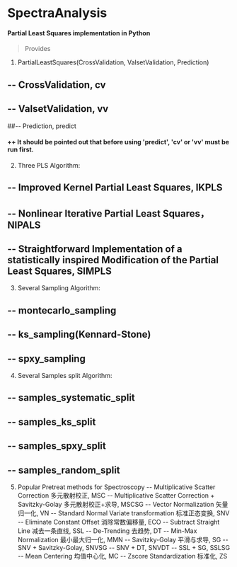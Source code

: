 # SpectraAnalysis
#### Partial Least Squares implementation in Python
> Provides
1. PartialLeastSquares(CrossValidation, ValsetValidation, Prediction)
## -- CrossValidation, cv
## -- ValsetValidation, vv
##-- Prediction, predict
#### ++ It should be pointed out that before using 'predict', 'cv' or 'vv' must be run first.

2. Three PLS Algorithm:
## -- Improved Kernel Partial Least Squares, IKPLS
## -- Nonlinear Iterative Partial Least Squares，NIPALS
## -- Straightforward Implementation of a statistically inspired Modification of the Partial Least Squares, SIMPLS

3. Several Sampling Algorithm:
## -- montecarlo_sampling
## -- ks_sampling(Kennard-Stone)
## -- spxy_sampling

4. Several Samples split Algorithm:
## -- samples_systematic_split
## -- samples_ks_split
## -- samples_spxy_split
## -- samples_random_split

5. Popular Pretreat methods for Spectroscopy
-- Multiplicative Scatter Correction 多元散射校正, MSC
-- Multiplicative Scatter Correction + Savitzky-Golay 多元散射校正+求导, MSCSG
-- Vector Normalization 矢量归一化, VN
-- Standard Normal Variate transformation 标准正态变换, SNV
-- Eliminate Constant Offset 消除常数偏移量, ECO
-- Subtract Straight Line 减去一条直线, SSL
-- De-Trending 去趋势, DT
-- Min-Max Normalization 最小最大归一化, MMN
-- Savitzky-Golay 平滑与求导, SG
-- SNV + Savitzky-Golay, SNVSG
-- SNV + DT, SNVDT
-- SSL + SG, SSLSG
-- Mean Centering 均值中心化, MC
-- Zscore Standardization 标准化, ZS
